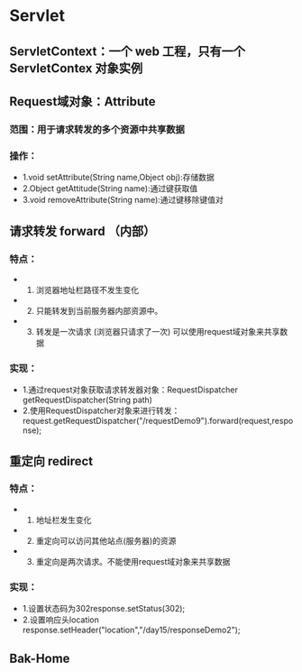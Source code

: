 # Servlet

## ServletContext：一个 web 工程，只有一个 ServletContex 对象实例 

## Request域对象：Attribute

### 范围：用于请求转发的多个资源中共享数据

### 操作：

- 1.void setAttribute(String name,Object obj):存储数据
- 2.Object getAttitude(String name):通过键获取值
- 3.void removeAttribute(String name):通过键移除键值对

## 请求转发 forward （内部）

### 特点：

- 1. 浏览器地址栏路径不发生变化
- 2. 只能转发到当前服务器内部资源中。
- 3. 转发是一次请求 (浏览器只请求了一次) 可以使用request域对象来共享数据

### 实现：

- 1.通过request对象获取请求转发器对象：RequestDispatcher  getRequestDispatcher(String path)
- 2.使用RequestDispatcher对象来进行转发：request.getRequestDispatcher("/requestDemo9").forward(request,response);

## 重定向 redirect

### 特点：

- 1. 地址栏发生变化
- 2. 重定向可以访问其他站点(服务器)的资源
- 3. 重定向是两次请求。不能使用request域对象来共享数据

### 实现：

- 1.设置状态码为302response.setStatus(302);
- 2.设置响应头location response.setHeader("location","/day15/responseDemo2");

## Bak-Home

